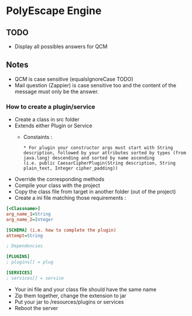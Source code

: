 # PolyEscape Engine

## TODO

- Display all possibles answers for QCM

## Notes

- QCM is case sensitive (equalsIgnoreCase TODO)
- Mail question (Zappier) is case sensitive too and the content of the message must only be the answer.


### How to create a plugin/service

- Create a class in src folder
- Extends either Plugin or Service
  - Constaints :

        * For plugin your constructor args must start with String description, followed by your attributes sorted by types (from java.lang) descending and sorted by name ascending
        (i.e. public CaesarCipherPlugin(String description, String plain_text, Integer cipher_padding))

- Override the corresponding methods
- Compile your class with the project
- Copy the class file from target in another folder (out of the project)
- Create a ini file matching those requirements :

```ini
[<Classname>]
arg_name_1=String
arg_name_2=Integer

[SCHEMA] (i.e. how to complete the plugin)
attempt=String

; Dependencies

[PLUGINS]
; plugins[] = plug

[SERVICES]
; services[] = service
```

- Your ini file and your class file should have the same name
- Zip them together, change the extension to jar
- Put your jar to /resources/plugins or services
- Reboot the server